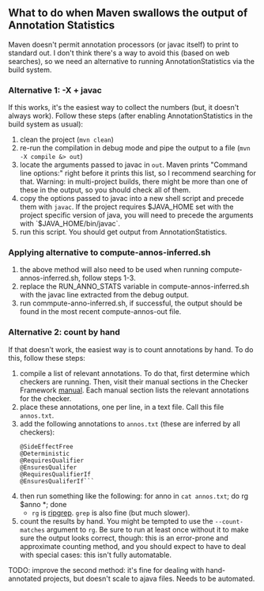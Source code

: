 ## What to do when Maven swallows the output of Annotation Statistics

Maven doesn't permit annotation processors (or javac itself) to print to
standard out. I don't think there's a way to avoid this (based on web searches),
so we need an alternative to running AnnotationStatistics via the build system.

### Alternative 1: -X + javac

If this works, it's the easiest way to collect the numbers (but, it doesn't always
work). Follow these steps (after enabling AnnotationStatistics in the build system as usual):
1. clean the project (`mvn clean`)
2. re-run the compilation in debug mode and pipe the output to a file (`mvn -X compile &> out`)
3. locate the arguments passed to javac in `out`. Maven prints "Command line options:" right before it prints
this list, so I recommend searching for that. Warning: in multi-project builds, there might be more than one
of these in the output, so you should check all of them.
4. copy the options passed to javac into a new shell script and precede them with `javac`. If the project requires $JAVA_HOME set with the project specific version of java, you will need to precede the arguments with `$JAVA_HOME/bin/javac`.
5. run this script. You should get output from AnnotationStatistics.

### Applying alternative to compute-annos-inferred.sh
1. the above method will also need to be used when running compute-annos-inferred.sh, follow steps 1-3.  
2. replace the RUN_ANNO_STATS variable in compute-annos-inferred.sh with the javac line extracted from the debug output.
3. run commpute-anno-inferred.sh, if successful, the output should be found in the most recent compute-annos-out file. 

### Alternative 2: count by hand

If that doesn't work, the easiest way is to count annotations by hand. To do this, follow these steps:
1. compile a list of relevant annotations. To do that, first determine which checkers are running. Then,
visit their manual sections in the Checker Framework [manual](checkerframework.org/manual). Each manual
section lists the relevant annotations for the checker.
2. place these annotations, one per line, in a text file. Call this file `annos.txt`.
3. add the following annotations to `annos.txt` (these are inferred by all checkers):
   ```@Pure
   @SideEffectFree
   @Deterministic
   @RequiresQualifier
   @EnsuresQualifer
   @RequiresQualifierIf
   @EnsuresQualiferIf```
4. then run something like the following: for anno in `cat annos.txt`; do rg $anno *; done
   * `rg` is [ripgrep](https://github.com/BurntSushi/ripgrep). `grep` is also fine (but much slower).
5. count the results by hand. You might be tempted to use the `--count-matches` argument to `rg`.
Be sure to run at least once without it to make sure the output looks correct, though: this is
an error-prone and approximate counting method, and you should expect to have to deal with special
cases: this isn't fully automatable.

TODO: improve the second method: it's fine for dealing with hand-annotated projects, but doesn't
scale to ajava files. Needs to be automated.
